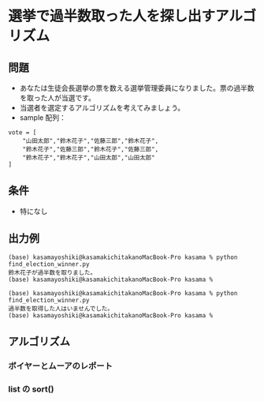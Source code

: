 # 選挙で過半数取った人を探し出すアルゴリズム

## 問題

- あなたは生徒会長選挙の票を数える選挙管理委員になりました。票の過半数を取った人が当選です。
- 当選者を選定するアルゴリズムを考えてみましょう。
- sample 配列：

```
vote = [
    "山田太郎","鈴木花子","佐藤三郎","鈴木花子",
    "鈴木花子","佐藤三郎","鈴木花子","佐藤三郎",
    "鈴木花子","鈴木花子","山田太郎","山田太郎"
]
```

## 条件

- 特になし

## 出力例

```
(base) kasamayoshiki@kasamakichitakanoMacBook-Pro kasama % python find_election_winner.py
鈴木花子が過半数を取りました。
(base) kasamayoshiki@kasamakichitakanoMacBook-Pro kasama %

(base) kasamayoshiki@kasamakichitakanoMacBook-Pro kasama % python find_election_winner.py
過半数を取得した人はいませんでした。
(base) kasamayoshiki@kasamakichitakanoMacBook-Pro kasama %
```

## アルゴリズム

### ボイヤーとムーアのレポート

### list の sort()
